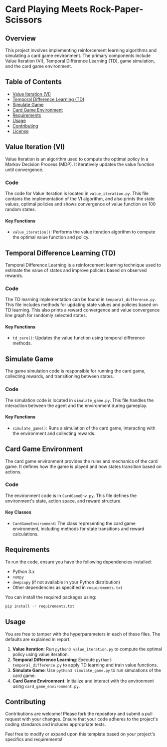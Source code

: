 # Card Playing Meets Rock-Paper-Scissors

## Overview

This project involves implementing reinforcement learning algorithms and simulating a card game environment. The primary components include Value Iteration (VI), Temporal Difference Learning (TD), game simulation, and the card game environment.

## Table of Contents

- [Value Iteration (VI)](#value-iteration-vi)
- [Temporal Difference Learning (TD)](#temporal-difference-learning-td)
- [Simulate Game](#simulate-game)
- [Card Game Environment](#card-game-environment)
- [Requirements](#requirements)
- [Usage](#usage)
- [Contributing](#contributing)
- [License](#license)

## Value Iteration (VI)

Value Iteration is an algorithm used to compute the optimal policy in a Markov Decision Process (MDP). It iteratively updates the value function until convergence.

### Code

The code for Value Iteration is located in `value_iteration.py`. This file contains the implementation of the VI algorithm, and also prints the state values, optimal policies and shows convergence of value function on 100 random states.

#### Key Functions

- `value_iteration()`: Performs the value iteration algorithm to compute the optimal value function and policy.

## Temporal Difference Learning (TD)

Temporal Difference Learning is a reinforcement learning technique used to estimate the value of states and improve policies based on observed rewards.

### Code

The TD learning implementation can be found in `temporal_difference.py`. This file includes methods for updating state values and policies based on TD learning. This also prints a reward convergence and value convergence line graph for randomly selected states.

#### Key Functions

- `td_zero()`: Updates the value function using temporal difference methods.

## Simulate Game

The game simulation code is responsible for running the card game, collecting rewards, and transitioning between states.

### Code

The simulation code is located in `simulate_game.py`. This file handles the interaction between the agent and the environment during gameplay.

#### Key Functions

- `simulate_game()`: Runs a simulation of the card game, interacting with the environment and collecting rewards.

## Card Game Environment

The card game environment provides the rules and mechanics of the card game. It defines how the game is played and how states transition based on actions.

### Code

The environment code is in `CardGameEnv.py`. This file defines the environment's state, action space, and reward structure.

#### Key Classes

- `CardGameEnvironment`: The class representing the card game environment, including methods for state transitions and reward calculations.

## Requirements

To run the code, ensure you have the following dependencies installed:

- Python 3.x
- `numpy`
- `deepcopy` (if not available in your Python distribution)
- Other dependencies as specified in `requirements.txt`

You can install the required packages using:

```bash
pip install -r requirements.txt
```

## Usage

You are free to tamper with the hyperparameters in each of these files. The defaults are explained in report.
1. **Value Iteration**: Run `python3 value_iteration.py` to compute the optimal policy using value iteration.
2. **Temporal Difference Learning**: Execute `python3 temporal_difference.py` to apply TD learning and train value functions.
3. **Simulate Game**: Use `python3 simulate_game.py` to run simulations of the card game.
4. **Card Game Environment**: Initialize and interact with the environment using `card_game_environment.py`.

## Contributing

Contributions are welcome! Please fork the repository and submit a pull request with your changes. Ensure that your code adheres to the project's coding standards and includes appropriate tests.
<!-- 
## License

This project is licensed under the [MIT License](LICENSE).

--- -->

Feel free to modify or expand upon this template based on your project's specifics and requirements!
